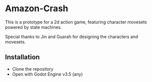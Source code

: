 # Amazon-Crash
This is a prototype for a 2d action game, featuring character movesets powered by state machines.

Special thanks to Jin and Guarah for designing the characters and movesets.

## Installation
- Clone the repository
- Open with Godot Engine v3.5 (any)

